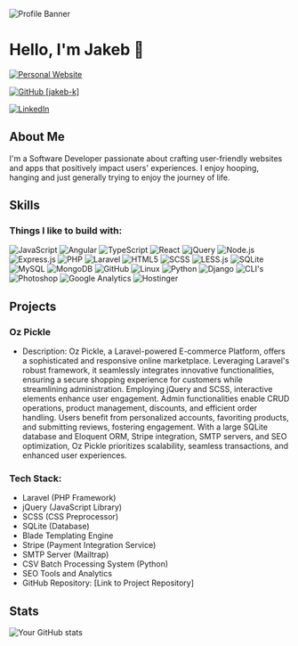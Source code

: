![Profile Banner](https://media.licdn.com/dms/image/D5616AQEvhyCMMuoF3g/profile-displaybackgroundimage-shrink_350_1400/0/1696035424976?e=1706745600&v=beta&t=WhCpEU_qLjKledx9Jxfg_wb3LYiLY93MoNlbR-IdVsU)

# Hello, I'm Jakeb 👋

[![Personal Website](https://img.shields.io/badge/Personal%20Website-jakebknowles.com-green?style=flat-square)](https://jakebknowles.com)

[![GitHub [jakeb-k]](https://img.shields.io/github/followers/jakeb-k?label=follow&style=social)](https://github.com/jakeb-k)

[![LinkedIn](https://img.shields.io/badge/LinkedIn-Connect-blue?style=flat-square&logo=linkedin&logoColor=blue)](https://www.linkedin.com/in/YourLinkedInProfile/)

## About Me

I'm a Software Developer passionate about crafting user-friendly websites and apps that positively impact users' experiences. I enjoy hooping, hanging and just generally trying to enjoy the journey of life.

## Skills

### Things I like to build with:

![JavaScript](https://img.shields.io/badge/JavaScript-yellow)
![Angular](https://img.shields.io/badge/Angular-red)
![TypeScript](https://img.shields.io/badge/TypeScript-blue)
![React](https://img.shields.io/badge/React-blueviolet)
![jQuery](https://img.shields.io/badge/jQuery-blue)
![Node.js](https://img.shields.io/badge/Node.js-green)
![Express.js](https://img.shields.io/badge/Express.js-lightgrey)
![PHP](https://img.shields.io/badge/PHP-blueviolet)
![Laravel](https://img.shields.io/badge/Laravel-red)
![HTML5](https://img.shields.io/badge/HTML5-orange)
![SCSS](https://img.shields.io/badge/SCSS-pink)
![LESS.js](https://img.shields.io/badge/LESS.js-blue)
![SQLite](https://img.shields.io/badge/SQLite-blue)
![MySQL](https://img.shields.io/badge/MySQL-blue)
![MongoDB](https://img.shields.io/badge/MongoDB-green)
![GitHub](https://img.shields.io/badge/GitHub-black)
![Linux](https://img.shields.io/badge/Linux-yellowgreen)
![Python](https://img.shields.io/badge/Python-blue)
![Django](https://img.shields.io/badge/Django-green)
![CLI's](https://img.shields.io/badge/CLI's-brightgreen)
![Photoshop](https://img.shields.io/badge/Photoshop-informational)
![Google Analytics](https://img.shields.io/badge/Google%20Analytics-orange)
![Hostinger](https://img.shields.io/badge/Hostinger-Expert-lightgrey?style=flat-square)

## Projects

### Oz Pickle

- Description: Oz Pickle, a Laravel-powered E-commerce Platform, offers a sophisticated and responsive online marketplace. Leveraging Laravel's robust framework, it seamlessly integrates innovative functionalities, ensuring a secure shopping experience for customers while streamlining administration. Employing jQuery and SCSS, interactive elements enhance user engagement. Admin functionalities enable CRUD operations, product management, discounts, and efficient order handling. Users benefit from personalized accounts, favoriting products, and submitting reviews, fostering engagement. With a large SQLite database and Eloquent ORM, Stripe integration, SMTP servers, and SEO optimization, Oz Pickle prioritizes scalability, seamless transactions, and enhanced user experiences.

### Tech Stack:

- Laravel (PHP Framework)
- jQuery (JavaScript Library)
- SCSS (CSS Preprocessor)
- SQLite (Database)
- Blade Templating Engine
- Stripe (Payment Integration Service)
- SMTP Server (Mailtrap)
- CSV Batch Processing System (Python)
- SEO Tools and Analytics
- GitHub Repository: [Link to Project Repository]

## Stats

![Your GitHub stats](https://github-readme-stats.vercel.app/api?username=jakeb-k&show_icons=true&theme=radical)

